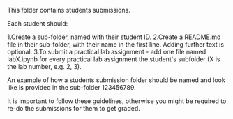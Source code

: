 This folder contains students submissions.

Each student should:

  1.Create a sub-folder, named with their student ID.
  2.Create a README.md file in their sub-folder, with their name in the first line. Adding further text is optional.
  3.To submit a practical lab assignment - add one file named labX.ipynb for every practical lab assignment the student's 
    subfolder (X is the lab number, e.g. 2, 3).
    
An example of how a students submission folder should be named and look like is provided in the sub-folder 123456789.

It is important to follow these guidelines, otherwise you might be required to re-do the submissions for them to get graded.
